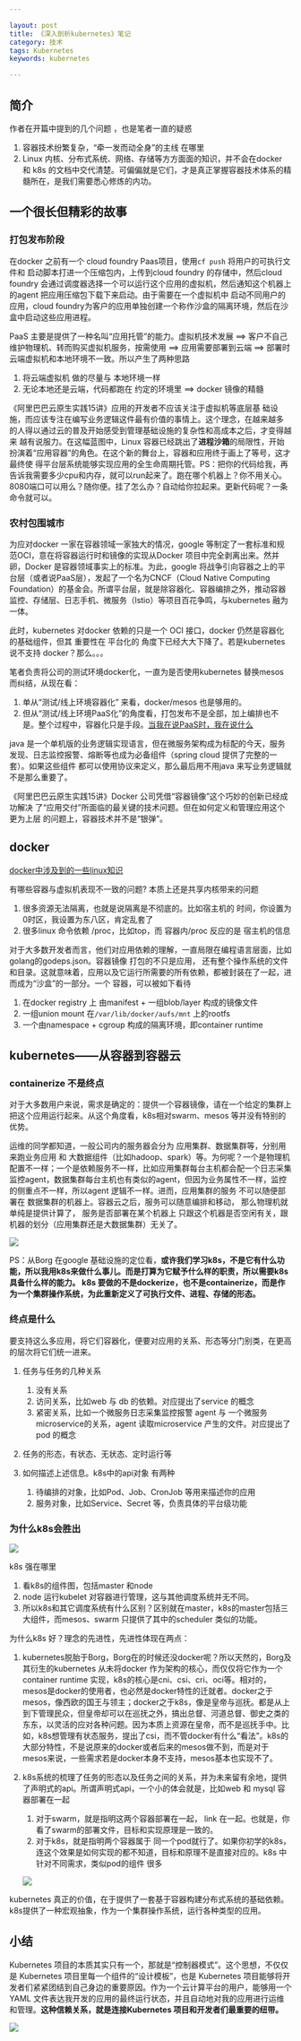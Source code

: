 ```yaml
---

layout: post
title: 《深入剖析kubernetes》笔记
category: 技术
tags: Kubernetes
keywords: kubernetes 

---
```


## 简介

作者在开篇中提到的几个问题 ，也是笔者一直的疑惑

1. 容器技术纷繁复杂，“牵一发而动全身”的主线 在哪里
2. Linux 内核、分布式系统、网络、存储等方方面面的知识，并不会在docker 和 k8s 的文档中交代清楚。可偏偏就是它们，才是真正掌握容器技术体系的精髓所在，是我们需要悉心修炼的内功。

## 一个很长但精彩的故事

### 打包发布阶段

在docker 之前有一个 cloud foundry Paas项目，使用`cf push` 将用户的可执行文件和 启动脚本打进一个压缩包内，上传到cloud foundry 的存储中，然后cloud foundry 会通过调度器选择一个可以运行这个应用的虚拟机，然后通知这个机器上的agent 把应用压缩包下载下来启动。由于需要在一个虚拟机中 启动不同用户的应用，cloud foundry为客户的应用单独创建一个称作沙盒的隔离环境，然后在沙盒中启动这些应用进程。

PaaS 主要是提供了一种名叫“应用托管”的能力。虚拟机技术发展 ==> 客户不自己维护物理机、转而购买虚拟机服务，按需使用 ==> 应用需要部署到云端 ==> 部署时云端虚拟机和本地环境不一致。所以产生了两种思路

1. 将云端虚拟机 做的尽量与 本地环境一样
2. 无论本地还是云端，代码都跑在 约定的环境里 ==> docker 镜像的精髓

《阿里巴巴云原生实践15讲》应用的开发者不应该关注于虚拟机等底层基 础设施，而应该专注在编写业务逻辑这件最有价值的事情上。这个理念，在越来越多 的人得以通过云的普及开始感受到管理基础设施的复杂性和高成本之后，才变得越来 越有说服力。在这幅蓝图中，Linux 容器已经跳出了**进程沙箱**的局限性，开始扮演着“应用容器”的角色。在这个新的舞台上，容器和应用终于画上了等号，这才最终使 得平台层系统能够实现应用的全生命周期托管。PS：把你的代码给我，再告诉我需要多少cpu和内存，就可以run起来了。跑在哪个机器上？你不用关心。8080端口可以用么？随你便。挂了怎么办？自动给你拉起来。更新代码呢？一条命令就可以。


### 农村包围城市

为应对docker 一家在容器领域一家独大的情况，google 等制定了一套标准和规范OCI，意在将容器运行时和镜像的实现从Docker 项目中完全剥离出来。然并卵，Docker 是容器领域事实上的标准。为此，google 将战争引向容器之上的平台层（或者说PaaS层），发起了一个名为CNCF（Cloud Native Computing Foundation）的基金会。所谓平台层，就是除容器化、容器编排之外，推动容器监控、存储层、日志手机、微服务（lstio）等项目百花争鸣，与kubernetes 融为一体。

此时，kubernetes 对docker 依赖的只是一个 OCI 接口，docker 仍然是容器化的基础组件，但其 重要性在 平台化的 角度下已经大大下降了。若是kubernetes 说不支持 docker？那么。。。

笔者负责将公司的测试环境docker化，一直为是否使用kubernetes 替换mesos 而纠结，从现在看：


1. 单从“测试/线上环境容器化” 来看，docker/mesos 也是够用的。
2. 但从“测试/线上环境PaaS化”的角度看，打包发布不是全部，加上编排也不是。整个过程中，容器化只是手段。[当我在说PaaS时，我在说什么](http://qiankunli.github.io/2018/09/26/paas.html)

java 是一个单机版的业务逻辑实现语言，但在微服务架构成为标配的今天，服务发现、日志监控报警、熔断等也成为必备组件（spring cloud 提供了完整的一套）。如果这些组件 都可以使用协议来定义，那么最后用不用java 来写业务逻辑就不是那么重要了。

《阿里巴巴云原生实践15讲》Docker 公司凭借“容器镜像”这个巧妙的创新已经成功解决 了“应用交付”所面临的最关键的技术问题。但在如何定义和管理应用这个更为上层 的问题上，容器技术并不是“银弹”。


## docker

[docker中涉及到的一些linux知识](http://qiankunli.github.io/2016/12/02/linux_docker.html)

有哪些容器与虚拟机表现不一致的问题? 本质上还是共享内核带来的问题

1. 很多资源无法隔离，也就是说隔离是不彻底的。比如宿主机的 时间，你设置为0时区，我设置为东八区，肯定乱套了
2. 很多linux 命令依赖 /proc，比如top，而 容器内/proc 反应的是 宿主机的信息

对于大多数开发者而言，他们对应用依赖的理解，一直局限在编程语言层面，比如golang的godeps.json。容器镜像 打包的不只是应用， 还有整个操作系统的文件和目录。这就意味着，应用以及它运行所需要的所有依赖，都被封装在了一起，进而成为“沙盒”的一部分。一个 容器，可以被如下看待

1. 在docker registry 上 由manifest + 一组blob/layer 构成的镜像文件
2. 一组union mount 在`/var/lib/docker/aufs/mnt` 上的rootfs
3. 一个由namespace + cgroup 构成的隔离环境，即container runtime

## kubernetes——从容器到容器云

### containerize 不是终点

对于大多数用户来说，需求是确定的：提供一个容器镜像，请在一个给定的集群上把这个应用运行起来。从这个角度看，k8s相对swarm、mesos 等并没有特别的优势。

运维的同学都知道，一般公司内的服务器会分为 应用集群、数据集群等，分别用来跑业务应用 和 大数据组件（比如hadoop、spark）等。为何呢？一个是物理机配置不一样；一个是依赖服务不一样，比如应用集群每台主机都会配一个日志采集监控agent，数据集群每台主机也有类似的agent，但因为业务属性不一样，监控的侧重点不一样，所以agent 逻辑不一样。进而，应用集群的服务 不可以随便部署在 数据集群的机器上。容器云之后，服务可以随意编排和移动， 那么物理机就单纯是提供计算了， 服务是否部署在某个机器上 只跟这个机器是否空闲有关，跟机器的划分（应用集群还是大数据集群）无关了。

![](/public/upload/kubernetes/borg_in_google.PNG)

PS：从Borg 在google 基础设施的定位看，**或许我们学习k8s，不是它有什么功能，所以我用k8s来做什么事儿。而是打算为它赋予什么样的职责，所以需要k8s具备什么样的能力。 k8s 要做的不是dockerize，也不是containerize，而是作为一个集群操作系统，为此重新定义了可执行文件、进程、存储的形态。**

### 终点是什么

要支持这么多应用，将它们容器化，便要对应用的关系、形态等分门别类，在更高的层次将它们统一进来。

1. 任务与任务的几种关系

	1. 没有关系
	2. 访问关系，比如web 与 db 的依赖。对应提出了service 的概念
	2. 紧密关系，比如一个微服务日志采集监控报警 agent 与 一个微服务microservice的关系，agent 读取microservice 产生的文件。对应提出了pod 的概念

2. 任务的形态，有状态、无状态、定时运行等
3. 如何描述上述信息。k8s中的api对象 有两种

	1. 待编排的对象，比如Pod、Job、CronJob 等用来描述你的应用
	2. 服务对象，比如Service、Secret 等，负责具体的平台级功能

### 为什么k8s会胜出

![](/public/upload/kubernetes/k8s_framework.JPG)

k8s 强在哪里

1. 看k8s的组件图，包括master 和node
2. node 运行kubelet 对容器进行管理，这与其他调度系统并无不同。
3. 所以k8s和其它调度系统有什么区别？区别就在master，k8s的master包括三大组件，而mesos、swarm 只提供了其中的scheduler 类似的功能。

为什么k8s 好？理念的先进性，先进性体现在两点：

1. kubernetes脱胎于Borg，Borg在的时候还没docker呢？所以天然的，Borg及其衍生的kubernetes 从未将docker 作为架构的核心，而仅仅将它作为一个container runtime 实现，k8s的核心是cni、csi、cri、oci等。相对的，mesos是docker的使用者，也必然是docker特性的迁就者。docker之于mesos，像西欧的国王与领主；docker之于k8s，像是皇帝与巡抚。都是从上到下管理民众，但皇帝却可以在巡抚之外，搞出总督、河道总督、御史之类的东东，以灵活的应对各种问题。因为本质上资源在皇帝，而不是巡抚手中。比如，k8s想管理有状态服务，提出了csi，而不管docker有什么“看法”。k8s的大部分特性，不是说原来的docker或者后来的mesos做不到，而是对于mesos来说，一些需求若是docker本身不支持，mesos基本也实现不了。

2. k8s系统的梳理了任务的形态以及任务之间的关系，并为未来留有余地，提供了声明式的api。所谓声明式api，一个小的体会就是，比如web 和 mysql 容器部署在一起

	1. 对于swarm，就是指明这两个容器部署在一起， link 在一起。也就是，你看了swarm的部署文件，目标和实现原理是一致的。
	2. 对于k8s，就是指明两个容器属于 同一个pod就行了。如果你初学的k8s，连这个效果是如何实现的都不知道，目标和原理不是直接对应的。k8s 中针对不同需求，类似pod的组件 很多

	![](/public/upload/kubernetes/k8s_pod.PNG)


kubernetes 真正的价值，在于提供了一套基于容器构建分布式系统的基础依赖。k8s提供了一种宏观抽象，作为一个集群操作系统，运行各种类型的应用。

## 小结

Kubernetes 项目的本质其实只有一个，那就是“控制器模式”。这个思想，不仅仅是 Kubernetes 项目里每一个组件的“设计模板”，也是 Kubernetes 项目能够将开发者们紧紧团结到自己身边的重要原因。作为一个云计算平台的用户，能够用一个 YAML 文件表达我开发的应用的最终运行状态，并且自动地对我的应用进行运维和管理。**这种信赖关系，就是连接Kubernetes 项目和开发者们最重要的纽带。**


![](/public/upload/kubernetes/parse_k8s_ad.JPG)

